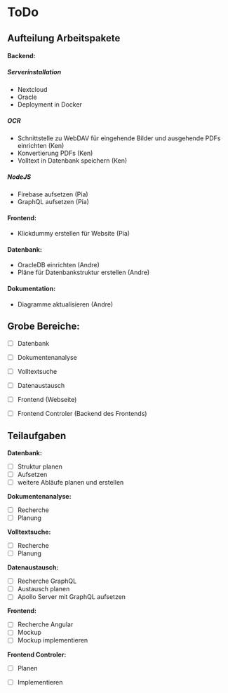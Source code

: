 # ToDo
## Aufteilung Arbeitspakete

#### Backend:

##### Serverinstallation

- Nextcloud
- Oracle
- Deployment in Docker

##### OCR

- Schnittstelle zu WebDAV für eingehende Bilder und ausgehende PDFs einrichten (Ken)
- Konvertierung PDFs (Ken)
- Volltext in Datenbank speichern (Ken)

##### NodeJS 

- Firebase aufsetzen (Pia)
- GraphQL aufsetzen (Pia)

#### Frontend:

- Klickdummy erstellen für Website (Pia)

#### Datenbank:

- OracleDB einrichten (Andre)
- Pläne für Datenbankstruktur erstellen (Andre)

#### Dokumentation:

- Diagramme aktualisieren (Andre)



## Grobe Bereiche:

 - [ ] Datenbank

 - [ ] Dokumentenanalyse

 - [ ] Volltextsuche

 - [ ] Datenaustausch

 - [ ] Frontend (Webseite)

 - [ ] Frontend Controler (Backend des Frontends)

   

## Teilaufgaben

**Datenbank:**

 - [ ] Struktur planen
 - [ ] Aufsetzen
 - [ ] weitere Abläufe planen und erstellen

**Dokumentenanalyse:**

 - [ ] Recherche
 - [ ] Planung

**Volltextsuche:**

 - [ ] Recherche
 - [ ] Planung

**Datenaustausch:**

 - [ ] Recherche GraphQL
 - [ ] Austausch planen
 - [ ] Apollo Server mit GraphQL aufsetzen

**Frontend:**

 - [ ] Recherche Angular
 - [ ] Mockup
 - [ ] Mockup implementieren

**Frontend Controler:**

 - [ ] Planen
 - [ ] Implementieren

